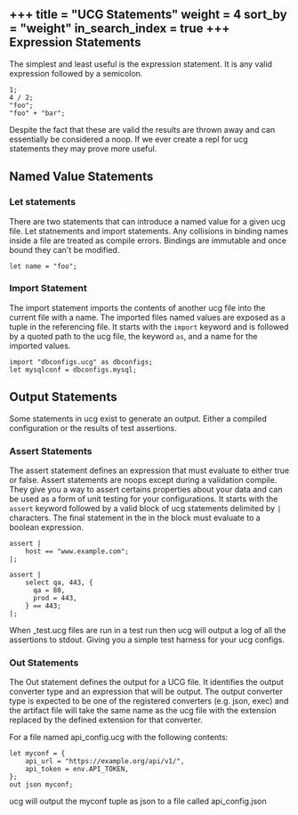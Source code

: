 +++
title = "UCG Statements"
weight = 4
sort_by = "weight"
in_search_index = true
+++
Expression Statements
-------

The simplest and least useful is the expression statement. It is any valid expression 
followed by a semicolon.

```
1;
4 / 2;
"foo";
"foo" + "bar";
```

Despite the fact that these are valid the results are thrown away and can essentially 
be considered a noop. If we ever create a repl for ucg statements they may prove more 
useful.

Named Value Statements
--------

### Let statements

There are two statements that can introduce a named value for a given ucg file. Let 
statnements and import statements. Any collisions in binding names inside a file are 
treated as compile errors. Bindings are immutable and once bound they can't be 
modified.

```
let name = "foo";
```

### Import Statement

The import statement imports the contents of another ucg file into the current file 
with a name. The imported files named values are exposed as a tuple in the referencing 
file. It starts with the `import` keyword and is followed by a quoted path to the ucg 
file, the keyword `as`, and a name for the imported values.

```
import "dbconfigs.ucg" as dbconfigs;
let mysqlconf = dbconfigs.mysql;
```

Output Statements
-----------

Some statements in ucg exist to generate an output. Either a compiled configuration or the results of test assertions.

### Assert Statements

The assert statement defines an expression that must evaluate to either true or false. 
Assert statements are noops except during a validation compile. They give you a way to 
assert certains properties about your data and can be used as a form of unit testing 
for your configurations. It starts with the `assert` keyword followed by a valid block 
of ucg statements delimited by `|` characters. The final statement in the in the block 
must evaluate to a boolean expression.

```
assert |
    host == "www.example.com";
|;

assert |
    select qa, 443, {
      qa = 80,
      prod = 443,
    } == 443;
|;
```

When _test.ucg files are run in a test run then ucg will output a log of all the assertions to stdout. Giving you a simple test harness for your ucg configs.

### Out Statements

The Out statement defines the output for a UCG file. It identifies the output 
converter type and an expression that will be output. The output converter type is 
expected to be one of the registered converters (e.g. json, exec) and the artifact 
file will take the same name as the ucg file with the extension replaced by the 
defined extension for that converter.

For a file named api_config.ucg with the following contents:

```
let myconf = {
    api_url = "https://example.org/api/v1/",
    api_token = env.API_TOKEN,
};
out json myconf;
```

ucg will output the myconf tuple as json to a file called api_config.json